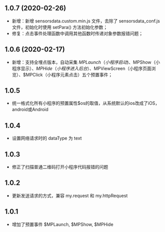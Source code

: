 ## 1.0.7 (2020-02-26)
* 新增：新增 sensorsdata.custom.min.js 文件，去除了 sensorsdata_conf.js 文件，初始化时使用 setPara() 方法初始化参数；
* 修复：点击事件处理函数中调用其他函数时传递对象参数报错问题；

## 1.0.6 (2020-02-17)
* 新增：支持全埋点版本，自动采集 $MPLaunch（小程序启动)、$MPShow（小程序显示）、$MPHide（小程序进入后台）、$MPViewScreen（小程序页面浏览）、$MPClick（小程序元素点击）五个预置事件；

## 1.0.5
* 统一格式化所有小程序的预置属性$os的取值，从系统默认的ios改成了iOS，android或Android

## 1.0.4
* 设置网络请求时的 dataType 为 text

## 1.0.3
* 修正了扫描普通二维码打开小程序代码报错的问题

## 1.0.2
* 更新发送请求的方式，兼容 my.request 和 my.httpRequest

## 1.0.1
* 增加了预置事件 $MPLaunch, $MPShow, $MPHide